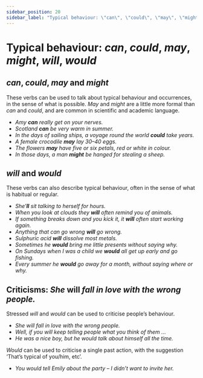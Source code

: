 ```yaml
---
sidebar_position: 20
sidebar_label: "Typical behaviour: \"can\", \"could\", \"may\", \"might\", \"will\", \"would\""
---
```


# Typical behaviour: *can*, *could*, *may*, *might*, *will*, *would*

## *can*, *could*, *may* and *might*

These verbs can be used to talk about typical behaviour and occurrences, in the sense of what is possible. *May* and *might* are a little more formal than *can* and *could*, and are common in scientific and academic language.

- *Amy **can** really get on your nerves.*
- *Scotland **can** be very warm in summer.*
- *In the days of sailing ships, a voyage round the world **could** take years.*
- *A female crocodile **may** lay 30–40 eggs.*
- *The flowers **may** have five or six petals, red or white in colour.*
- *In those days, a man **might** be hanged for stealing a sheep.*

## *will* and *would*

These verbs can also describe typical behaviour, often in the sense of what is habitual or regular.

- *She’**ll** sit talking to herself for hours.*
- *When you look at clouds they **will** often remind you of animals.*
- *If something breaks down and you kick it, it **will** often start working again.*
- *Anything that can go wrong **will** go wrong.*
- *Sulphuric acid **will** dissolve most metals.*
- *Sometimes he **would** bring me little presents without saying why.*
- *On Sundays when I was a child we **would** all get up early and go fishing.*
- *Every summer he **would** go away for a month, without saying where or why.*

## Criticisms: *She* will *fall in love with the wrong people.*

Stressed *will* and *would* can be used to criticise people’s behaviour.

- *She will fall in love with the wrong people.*
- *Well, if you will keep telling people what you think of them …*
- *He was a nice boy, but he would talk about himself all the time.*

*Would* can be used to criticise a single past action, with the suggestion ‘That’s typical of you/him, etc’.

- *You would tell Emily about the party – I didn’t want to invite her.*
